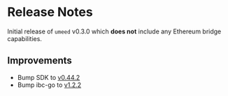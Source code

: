 # Release Notes

Initial release of `umeed` v0.3.0 which **does not** include any Ethereum bridge
capabilities.

## Improvements

- Bump SDK to [v0.44.2](https://github.com/cosmos/cosmos-sdk/releases/tag/v0.44.2)
- Bump ibc-go to [v1.2.2](https://github.com/cosmos/ibc-go/releases/tag/v1.2.2)
